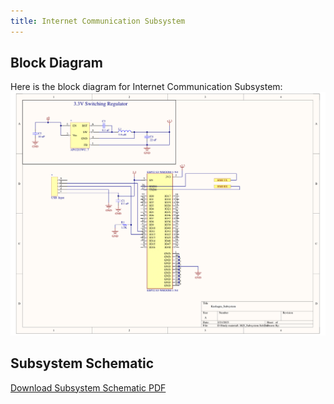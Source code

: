 ```yaml
---
title: Internet Communication Subsystem
---
```


## Block Diagram
Here is the block diagram for Internet Communication Subsystem:
![Stage 1: Ideation](./subfolder/KD_Subsystem.png)

## Subsystem Schematic


[Download Subsystem Schematic PDF](./subfolder/KD_Subsystem.pdf)
